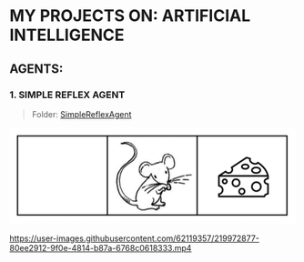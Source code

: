 # MY PROJECTS ON: ARTIFICIAL INTELLIGENCE
## AGENTS:
### 1. SIMPLE REFLEX AGENT
> Folder: [SimpleReflexAgent](https://github.com/EdinsonUwU/ARTIFICIAL_INTELLIGENCE/tree/main/SimpleReflexAgent)

![This is an image](/SimpleReflexAgent/source/static/sra.png)

https://user-images.githubusercontent.com/62119357/219972877-80ee2912-9f0e-4814-b87a-6768c0618333.mp4

